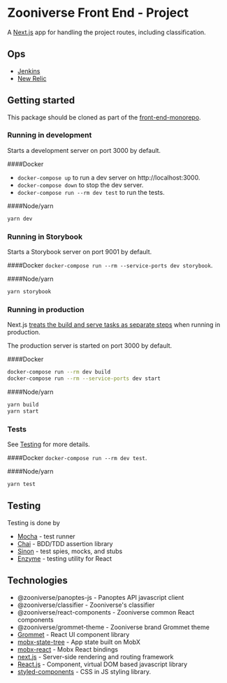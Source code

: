 # Zooniverse Front End - Project

A [Next.js](https://github.com/zeit/next.js) app for handling the project routes, including classification.

## Ops

- [Jenkins](https://jenkins.zooniverse.org/job/Zooniverse%20GitHub/job/front-end-monorepo/)
- [New Relic](https://rpm.newrelic.com/accounts/23619/applications/319037531)

## Getting started

This package should be cloned as part of the [front-end-monorepo](https://github.com/zooniverse/front-end-monorepo).

### Running in development

Starts a development server on port 3000 by default.

####Docker
- `docker-compose up` to run a dev server on http://localhost:3000.
- `docker-compose down` to stop the dev server.
- `docker-compose run --rm dev test` to run the tests.

####Node/yarn
```sh
yarn dev
```

### Running in Storybook

Starts a Storybook server on port 9001 by default.

####Docker
`docker-compose run --rm --service-ports dev storybook`.

####Node/yarn
```sh
yarn storybook
```

### Running in production

Next.js [treats the build and serve tasks as separate steps](https://github.com/zeit/next.js/#production-deployment) when running in production.

The production server is started on port 3000 by default.

####Docker
```sh
docker-compose run --rm dev build
docker-compose run --rm --service-ports dev start
````

####Node/yarn
```sh
yarn build
yarn start
```

### Tests

See [Testing](#testing) for more details.

####Docker
`docker-compose run --rm dev test`.

####Node/yarn
```sh
yarn test
```

## <a name="testing"></a> Testing

  Testing is done by

  - [Mocha](https://mochajs.org/) - test runner
  - [Chai](https://www.chaijs.com/) - BDD/TDD assertion library
  - [Sinon](https://sinonjs.org) - test spies, mocks, and stubs
  - [Enzyme](https://airbnb.io/enzyme/) - testing utility for React

## Technologies

  - @zooniverse/panoptes-js - Panoptes API javascript client
  - @zooniverse/classifier - Zooniverse's classifier
  - @zooniverse/react-components - Zooniverse common React components
  - @zooniverse/grommet-theme - Zooniverse brand Grommet theme
  - [Grommet](https://v2.grommet.io/components) - React UI component library
  - [mobx-state-tree](https://github.com/mobxjs/mobx-state-tree/) - App state built on MobX
  - [mobx-react](https://github.com/mobxjs/mobx-react) - Mobx React bindings
  - [next.js](https://nextjs.org/) - Server-side rendering and routing framework
  - [React.js](https://reactjs.org/)  - Component, virtual DOM based javascript library
  - [styled-components](https://www.styled-components.com/) - CSS in JS styling library.
